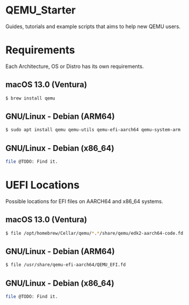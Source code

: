 # QEMU_Starter
Guides, tutorials and example scripts that aims to help new QEMU users.

# Requirements
Each Architecture, OS or Distro has its own requirements.

## macOS 13.0 (Ventura)
 ```bash
$ brew install qemu
```

## GNU/Linux - Debian (ARM64)
```bash
$ sudo apt install qemu qemu-utils qemu-efi-aarch64 qemu-system-arm
```
## GNU/Linux - Debian (x86_64)
```bash
file @TODO: Find it. 
```

# UEFI Locations
Possible locations for EFI files on AARCH64 and x86_64 systems.

## macOS 13.0 (Ventura)
```bash
$ file /opt/homebrew/Cellar/qemu/*.*/share/qemu/edk2-aarch64-code.fd 
```

## GNU/Linux - Debian (ARM64)
```bash
$ file /usr/share/qemu-efi-aarch64/QEMU_EFI.fd
```

## GNU/Linux - Debian (x86_64)
```bash
file @TODO: Find it. 
```

